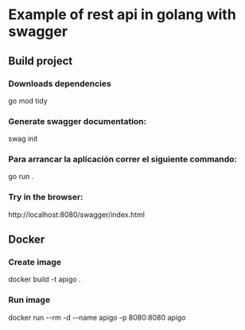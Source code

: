 # Example of rest api in golang with swagger

## Build project

### Downloads dependencies

go mod tidy

### Generate swagger documentation:

swag init

### Para arrancar la aplicación correr el siguiente commando:

go run .

### Try in the browser:

http://localhost:8080/swagger/index.html

## Docker

### Create image

docker build -t apigo .

### Run image

docker run --rm -d --name apigo -p 8080:8080 apigo
